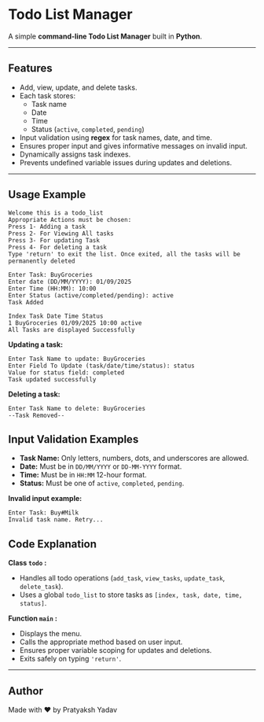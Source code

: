 # Todo List Manager

A simple **command-line Todo List Manager** built in **Python**.

---

## Features
- Add, view, update, and delete tasks.
- Each task stores:
  - Task name
  - Date
  - Time
  - Status (`active`, `completed`, `pending`)
- Input validation using **regex** for task names, date, and time.
- Ensures proper input and gives informative messages on invalid input.
- Dynamically assigns task indexes.
- Prevents undefined variable issues during updates and deletions.

---

## Usage Example

```
Welcome this is a todo_list
Appropriate Actions must be chosen:
Press 1- Adding a task
Press 2- For Viewing All tasks
Press 3- For updating Task
Press 4- For deleting a task
Type 'return' to exit the list. Once exited, all the tasks will be permanently deleted

Enter Task: BuyGroceries
Enter date (DD/MM/YYYY): 01/09/2025
Enter Time (HH:MM): 10:00
Enter Status (active/completed/pending): active
Task Added

Index Task Date Time Status
1 BuyGroceries 01/09/2025 10:00 active
All Tasks are displayed Successfully
```

**Updating a task:**
```
Enter Task Name to update: BuyGroceries
Enter Field To Update (task/date/time/status): status
Value for status field: completed
Task updated successfully
```


**Deleting a task:**
```
Enter Task Name to delete: BuyGroceries
--Task Removed--
```

## Input Validation Examples

- **Task Name:** Only letters, numbers, dots, and underscores are allowed.
- **Date:** Must be in `DD/MM/YYYY` or `DD-MM-YYYY` format.
- **Time:** Must be in `HH:MM` 12-hour format.
- **Status:** Must be one of `active`, `completed`, `pending`.

**Invalid input example:**
```
Enter Task: Buy#Milk
Invalid task name. Retry...
```
## Code Explanation

**Class `todo` :**  
- Handles all todo operations (`add_task`, `view_tasks`, `update_task`, `delete_task`).  
- Uses a global `todo_list` to store tasks as `[index, task, date, time, status]`.

**Function `main` :**  
- Displays the menu.  
- Calls the appropriate method based on user input.  
- Ensures proper variable scoping for updates and deletions.  
- Exits safely on typing `'return'`.

---

## Author
Made with ❤️ by Pratyaksh Yadav